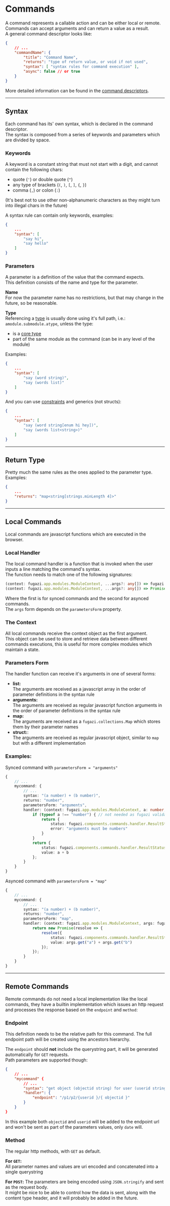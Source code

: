 # Commands

A command represents a callable action and can be either local or remote. 
Commands can accept arguments and can return a value as a result.  
A general command descriptor looks like:
```json
{
	// ...
	"commandName": {
		"title": "Command Name",
		"returns": "type of return value, or void if not used",
		"syntax": [ "syntax rules for command execution" ],
		"async": false // or true
	}
}
```
More detailed information can be found in the [command descriptors](../descriptors/command.md).

----

## Syntax
Each command has its' own syntax, which is declared in the command descriptor.  
The syntax is composed from a series of keywords and parameters which are divided by space.  

### Keywords
A keyword is a constant string that must not start with a digit, and cannot contain the following chars: 
* quote (`'`) or double quote (`"`)
* any type of brackets (`(`, `)`, `[`, `]`, `{`, `}`)
* comma (`,`) or colon (`:`)

(It's best not to use other non-alphanumeric characters as they might turn into illegal chars in the future)

A syntax rule can contain only keywords, examples:
```json
{
	...
	"syntax": [
		"say hi",
		"say hello"
	]
}
```

### Parameters
A parameter is a definition of the value that the command expects.  
This definition consists of the name and type for the parameter.  

**Name**  
For now the parameter name has no restrictions, but that may change in the future, so be reasonable.

**Type**  
Referencing a [type](types.md) is usually done using it's full path, i.e.: `amodule.submodule.atype`, unless the type:
* is a [core type](../builtins/types.md#iofugazicore)
* part of the same module as the command (can be in any level of the module)

Examples:
```json
{
	...
	"syntax": [
		"say (word string)",
		"say (words list)"
	]
}
```

And you can use [constraints](constraints.md) and generics (not structs):
```json
{
	...
	"syntax": [
		"say (word string[enum hi hey])",
		"say (words list<string>)"
	]
}
```

----

## Return Type
Pretty much the same rules as the ones applied to the parameter type.  
Examples:
```json
{
	...
	"returns": "map<string[strings.minLength 4]>"
}
```

----

## Local Commands
Local commands are javascript functions which are executed in the browser.  

### Local Handler
The local command handler is a function that is invoked when the user inputs a line matching the command's 
syntax.  
The function needs to match one of the following signatures:
```typescript
(context: fugazi.app.modules.ModuleContext, ...args?: any[]) => fugazi.components.commands.handler.Result;
(context: fugazi.app.modules.ModuleContext, ...args?: any[]) => Promise<fugazi.components.commands.handler.Result>;
```
Where the first is for synced commands and the second for asynced commands.  
The `args` form depends on the `parametersForm` property.

### The Context
All local commands receive the context object as the first argument.  
This object can be used to store and retrieve data between different commands executions, this is useful 
for more complex modules which maintain a state.

### Parameters Form
The handler function can receive it's arguments in one of several forms:
* **list:**  
The arguments are received as a javascript array in the order of parameter definitions in the syntax rule
* **arguments:**  
The arguments are received as regular javascript function arguments in the order of parameter definitions in the syntax rule
* **map:**  
The arguments are received as a `fugazi.collections.Map` which stores them by their parameter names
* **struct:**:  
The arguments are received as regular javascript object, similar to `map` but with a different implementation

### Examples:
Synced command with `parametersForm = "arguments"`
```typescript
{
	// ...
	mycommand: {
		// ...
		syntax: "(a number) + (b number)",
		returns: "number",
		parametersForm: "arguments",
		handler: (context: fugazi.app.modules.ModuleContext, a: number, b: number): fugazi.components.commands.handler.Result => {
			if (typeof a !== "number") { // not needed as fugazi validates input
				return {
					status: fugazi.components.commands.handler.ResultStatus.Failure,
					error: "arguments must be numbers"
				}
			}
			return {
				status: fugazi.components.commands.handler.ResultStatus.Success,
				value: a + b
			};
		}
	}
}
```

Asynced command with `parametersForm = "map"`
```typescript
{
	// ...
	mycommand: {
		// ...
		syntax: "(a number) + (b number)",
		returns: "number",
		parametersForm: "map",
		handler: (context: fugazi.app.modules.ModuleContext, args: fugazi.collections.Map<number>): Promise<fugazi.components.commands.handler.Result> => {
			return new Promise(resolve => {
				resolve({
					status: fugazi.components.commands.handler.ResultStatus.Success,
					value: args.get("a") + args.get("b")
				});
			});
		}
	}
}
```

----

## Remote Commands
Remote commands do not need a local implementation like the local commands, they have a builtin implementation 
which issues an http request and processes the response based on the `endpoint` and `method`:

### Endpoint
This definition needs to be the relative path for this command. 
The full endpoint path will be created using the ancestors hierarchy.

The `endpoint` should **not** include the querystring part, it will be generated automatically for `GET` requests.  
Path parameters are supported though:
```json
{
	// ...
	"mycommand" {
		// ...
		"syntax": "get object (objectid string) for user (userid string) since (date string)",
		"handler": {
			"endpoint": "/p1/p2/{userid }/{ objectid }"
		}
	}
}
```
In this example both `objectid` and `userid` will be added to the endpoint url and won't be sent as part of 
the parameters values, only `date` will.

### Method
The regular http methods, with `GET` as default.

**For `GET`:**  
All parameter names and values are uri encoded and concatenated into a single querystring

**For `POST`:**
The parameters are being encoded using `JSON.stringify` and sent as the request body.  
It might be nice to be able to control how the data is sent, along with the content type header, and it 
will probably be added in the future.
